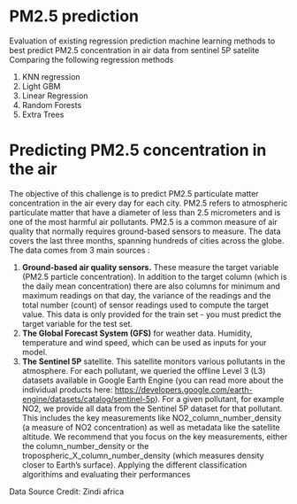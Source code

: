 # PM2.5 prediction

Evaluation of existing regression prediction machine learning methods to best predict PM2.5 concentration in air data from sentinel 5P satelite
Comparing the following regression methods
1. KNN regression
2. Light GBM
3. Linear Regression
4. Random Forests
5. Extra Trees

# Predicting PM2.5 concentration in the air

The objective of this challenge is to predict PM2.5 particulate matter concentration in the air every day for each city. PM2.5 refers to atmospheric particulate matter that have a diameter of less than 2.5 micrometers and is one of the most harmful air pollutants. PM2.5 is a common measure of air quality that normally requires ground-based sensors to measure. The data covers the last three months, spanning hundreds of cities across the globe. The data comes from 3 main sources :

1. <b>Ground-based air quality sensors.</b>
These measure the target variable (PM2.5 particle concentration). In addition to the target column (which is the daily mean concentration) there are also columns for minimum and maximum readings on that day, the variance of the readings and the total number (count) of sensor readings used to compute the target value. This data is only provided for the train set - you must predict the target variable for the test set.
2. <b>The Global Forecast System (GFS)</b> for weather data.
Humidity, temperature and wind speed, which can be used as inputs for your model.
3. <b>The Sentinel 5P</b> satellite.
This satellite monitors various pollutants in the atmosphere. For each pollutant, we queried the offline Level 3 (L3) datasets available in Google Earth Engine (you can read more about the individual products here: https://developers.google.com/earth-engine/datasets/catalog/sentinel-5p). For a given pollutant, for example NO2, we provide all data from the Sentinel 5P dataset for that pollutant. This includes the key measurements like NO2_column_number_density (a measure of NO2 concentration) as well as metadata like the satellite altitude. We recommend that you focus on the key measurements, either the column_number_density or the tropospheric_X_column_number_density (which measures density closer to Earth’s surface).
Applying the different classification algorithims and evaluating their performances


Data Source Credit: Zindi africa 
